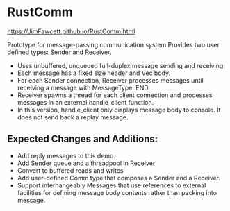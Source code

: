 # RustComm

https://JimFawcett.github.io/RustComm.html

Prototype for message-passing communication system
Provides two user defined types: Sender and Receiver. 
 - Uses unbuffered, unqueued full-duplex message sending and 
   receiving
 - Each message has a fixed size header and Vec<u8> body.
 - For each Sender connection, Receiver processes messages
   until receiving a message with MessageType::END.
 - Receiver spawns a thread for each client connection and
   processes messages in an external handle_client function.
 - In this version, handle_client only displays message body
   to console.  It does not send back a replay message.

Expected Changes and Additions:
-------------------------------
 - Add reply messages to this demo.
 - Add Sender queue and a threadpool in Receiver
 - Convert to buffered reads and writes
 - Add user-defined Comm type that composes a Sender and a
   Receiver.  
 - Support interhangeably Messages that use references to
   external facilities for defining message body contents
   rather than packing into message. 


